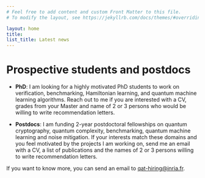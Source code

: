 ```yaml
---
# Feel free to add content and custom Front Matter to this file.
# To modify the layout, see https://jekyllrb.com/docs/themes/#overriding-theme-defaults

layout: home
title: 
list_title: Latest news
---
```

<h1>Prospective students and postdocs</h1>

- **PhD**: I am looking for a highly motivated PhD students to work on
  verification, benchmarking, Hamiltonian learning, and quantum
  machine learning algorithms. Reach out to me if you are interested
  with a CV, grades from your Master and name of 2 or 3 persons who
  would be willing to write recommendation letters.

- **Postdocs**: I am funding 2-year postdoctoral fellowships on
  quantum cryptography, quantum complexity, benchmarking, quantum
  machine learning and noise mitigation. If your interests match these
  domains and you feel motivated by the projects I am working on, send
  me an email with a CV, a list of publications and the names of 2 or
  3 persons willing to write recommendation letters.

If you want to know more, you can send an email to
[qat-hiring@inria.fr](mailto:qat-hiring@inria.fr).

